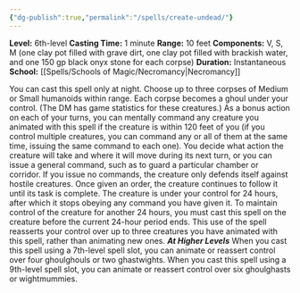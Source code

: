 ```yaml
---
{"dg-publish":true,"permalink":"/spells/create-undead/"}
---
```


**Level:** 6th-level
**Casting Time:** 1 minute
**Range:** 10 feet
**Components:** V, S, M (one clay pot filled with grave dirt, one clay pot filled with brackish water, and one 150 gp black onyx stone for each corpse)
**Duration:** Instantaneous
**School:** [[Spells/Schools of Magic/Necromancy\|Necromancy]]

You can cast this spell only at night. Choose up to three corpses of Medium or Small humanoids within range. Each corpse becomes a ghoul under your control. (The DM has game statistics for these creatures.)
As a bonus action on each of your turns, you can mentally command any creature you animated with this spell if the creature is within 120 feet of you (if you control multiple creatures, you can command any or all of them at the same time, issuing the same command to each one). You decide what action the creature will take and where it will move during its next turn, or you can issue a general command, such as to guard a particular chamber or corridor. If you issue no commands, the creature only defends itself against hostile creatures. Once given an order, the creature continues to follow it until its task is complete.
The creature is under your control for 24 hours, after which it stops obeying any command you have given it. To maintain control of the creature for another 24 hours, you must cast this spell on the creature before the current 24-hour period ends. This use of the spell reasserts your control over up to three creatures you have animated with this spell, rather than animating new ones.
**_At Higher Levels_**
When you cast this spell using a 7th-level spell slot, you can animate or reassert control over four ghoulghouls or two ghastwights. When you cast this spell using a 9th-level spell slot, you can animate or reassert control over six ghoulghasts or wightmummies.